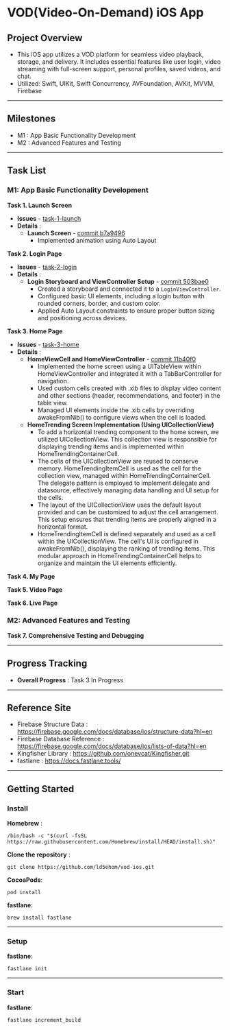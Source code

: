 # VOD(Video-On-Demand) iOS App

## Project Overview 
- This iOS app utilizes a VOD platform for seamless video playback, storage, and delivery. It includes essential features like user login, video streaming with full-screen support, personal profiles, saved videos, and chat. 
- Utilized: Swift, UIKit, Swift Concurrency, AVFoundation, AVKit, MVVM, Firebase 


-----

## Milestones
- M1 : App Basic Functionality Development
- M2 : Advanced Features and Testing

-----

## Task List
### M1: App Basic Functionality Development

**Task 1. Launch Screen**
   - **Issues** - [task-1-launch](https://github.com/ld5ehom/vod-ios/tree/task-1-launch)
   - **Details** :
     - **Launch Screen** - [commit b7a9496](https://github.com/ld5ehom/vod-ios/commit/b7a9496601fc934e4a2ec9f4f85090e46b2226ea)
       - Implemented animation using Auto Layout


**Task 2. Login Page**
   - **Issues** - [task-2-login](https://github.com/ld5ehom/vod-ios/tree/task-2-login)
   - **Details** :
     - **Login Storyboard and ViewController Setup** - [commit 503bae0](https://github.com/ld5ehom/vod-ios/commit/503bae01d5c957ae39a429b0a18eb6eb510bde43) 
       - Created a storyboard and connected it to a `LoginViewController`.
       - Configured basic UI elements, including a login button with rounded corners, border, and custom color.
       - Applied Auto Layout constraints to ensure proper button sizing and positioning across devices.
 

**Task 3. Home Page**
   - **Issues** - [task-3-home](https://github.com/ld5ehom/vod-ios/tree/task-3-home)
   - **Details** :
     - **HomeViewCell and HomeViewController** - [commit 11b40f0](https://github.com/ld5ehom/vod-ios/commit/11b40f0d327ceb7fccb04f4ca39bd744a4826a4e) 
       - Implemented the home screen using a UITableView within HomeViewController and integrated it with a TabBarController for navigation.
       - Used custom cells created with .xib files to display video content and other sections (header, recommendations, and footer) in the table view.
       - Managed UI elements inside the .xib cells by overriding awakeFromNib() to configure views when the cell is loaded.
     - **HomeTrending Screen Implementation (Using UICollectionView)** 
       - To add a horizontal trending component to the home screen, we utilized UICollectionView. This collection view is responsible for displaying trending items and is implemented within HomeTrendingContainerCell.
       - The cells of the UICollectionView are reused to conserve memory. HomeTrendingItemCell is used as the cell for the collection view, managed within HomeTrendingContainerCell. The delegate pattern is employed to implement delegate and datasource, effectively managing data handling and UI setup for the cells.
       - The layout of the UICollectionView uses the default layout provided and can be customized to adjust the cell arrangement. This setup ensures that trending items are properly aligned in a horizontal format.
       - HomeTrendingItemCell is defined separately and used as a cell within the UICollectionView. The cell's UI is configured in awakeFromNib(), displaying the ranking of trending items. This modular approach in HomeTrendingContainerCell helps to organize and maintain the UI elements efficiently.


**Task 4. My Page**


**Task 5. Video Page**


**Task 6. Live Page**




### M2: Advanced Features and Testing

**Task 7. Comprehensive Testing and Debugging**


-----
## Progress Tracking

- **Overall Progress** : Task 3 In Progress


-----
## Reference Site
- Firebase Structure Data : https://firebase.google.com/docs/database/ios/structure-data?hl=en
- Firebase Database Reference : https://firebase.google.com/docs/database/ios/lists-of-data?hl=en
- Kingfisher Library : https://github.com/onevcat/Kingfisher.git
- fastlane : https://docs.fastlane.tools/

-----
## Getting Started
### Install 

**Homebrew** : 
```
/bin/bash -c "$(curl -fsSL https://raw.githubusercontent.com/Homebrew/install/HEAD/install.sh)"
```

**Clone the repository** : 
```
git clone https://github.com/ld5ehom/vod-ios.git
``` 

**CocoaPods**:
```
pod install
```

**fastlane**:
```
brew install fastlane
```

-----
### Setup

**fastlane**:
```
fastlane init
```


-----
### Start

**fastlane**:
```
fastlane increment_build
```

